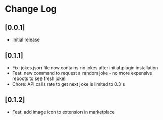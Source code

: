 # Change Log

## [0.0.1]

- Initial release

## [0.1.1]

- Fix: jokes.json file now contains no jokes after initial plugin installation
- Feat: new command to request a random joke - no more expensive reboots to see fresh joke!
- Chore: API calls rate to get next joke is limited to 0.3 s

## [0.1.2]

- Feat: add image icon to extension in marketplace